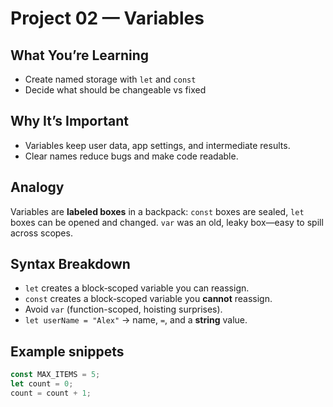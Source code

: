 # Project 02 — Variables

## What You’re Learning

- Create named storage with `let` and `const`
- Decide what should be changeable vs fixed

## Why It’s Important

- Variables keep user data, app settings, and intermediate results.
- Clear names reduce bugs and make code readable.

## Analogy

Variables are **labeled boxes** in a backpack: `const` boxes are sealed, `let` boxes can be opened and changed. `var` was an old, leaky box—easy to spill across scopes.

## Syntax Breakdown

- `let` creates a block‑scoped variable you can reassign.
- `const` creates a block‑scoped variable you **cannot** reassign.
- Avoid `var` (function-scoped, hoisting surprises).
- `let userName = "Alex"` → name, `=`, and a **string** value.

## Example snippets

```js
const MAX_ITEMS = 5;
let count = 0;
count = count + 1;
```
